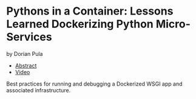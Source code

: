 # Pythons in a Container: Lessons Learned Dockerizing Python Micro-Services
by Dorian Pula

- [Abstract](https://us.pycon.org/2016/schedule/presentation/2096/)
- [Video](https://www.youtube.com/watch?v=qT0dQ8S7jOg)

Best practices for running and debugging a Dockerized WSGI app and associated infrastructure.
